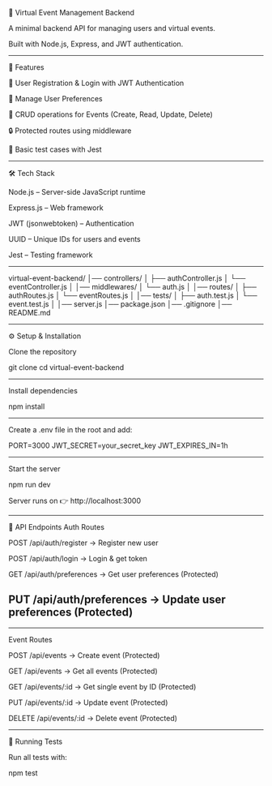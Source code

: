 📌 Virtual Event Management Backend

A minimal backend API for managing users and virtual events.

Built with Node.js, Express, and JWT authentication.

---
🚀 Features

🔑 User Registration & Login with JWT Authentication

👤 Manage User Preferences

📅 CRUD operations for Events (Create, Read, Update, Delete)

🔒 Protected routes using middleware

🧪 Basic test cases with Jest

---
🛠 Tech Stack

Node.js – Server-side JavaScript runtime

Express.js – Web framework

JWT (jsonwebtoken) – Authentication

UUID – Unique IDs for users and events

Jest – Testing framework

---

virtual-event-backend/
│── controllers/
│   ├── authController.js
│   └── eventController.js
│
│── middlewares/
│   └── auth.js
│
│── routes/
│   ├── authRoutes.js
│   └── eventRoutes.js
│
│── tests/
│   ├── auth.test.js
│   └── event.test.js
│
│── server.js
│── package.json
│── .gitignore
│── README.md

---

⚙️ Setup & Installation

Clone the repository

git clone <your-repo-url>
cd virtual-event-backend

---

Install dependencies

npm install

---

Create a .env file in the root and add:

PORT=3000
JWT_SECRET=your_secret_key
JWT_EXPIRES_IN=1h

---
Start the server

npm run dev

Server runs on 👉 http://localhost:3000

---
📌 API Endpoints
Auth Routes

POST /api/auth/register → Register new user

POST /api/auth/login → Login & get token

GET /api/auth/preferences → Get user preferences (Protected)

PUT /api/auth/preferences → Update user preferences (Protected)
---

---
Event Routes

POST /api/events → Create event (Protected)

GET /api/events → Get all events (Protected)

GET /api/events/:id → Get single event by ID (Protected)

PUT /api/events/:id → Update event (Protected)

DELETE /api/events/:id → Delete event (Protected)

---

🧪 Running Tests

Run all tests with:

npm test
